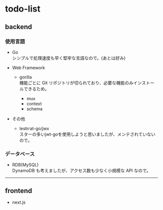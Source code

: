 # todo-list

## backend

### 使用言語

- Go  
  シンプルで処理速度も早く堅牢な言語なので。(あとは好み)

- Web Framework

  - gorilla  
    機能ごとに Git リポジトリが切られており、必要な機能のみインストールできるため。

    - mux
    - context
    - schema

- その他
  - lestrrat-go/jwx  
  スターの多いjwt-goを使用しようと思いましたが、メンテされていないので。

### データベース

- RDB(MySQL)  
  DynamoDB も考えましたが、アクセス数も少なく小規模な API なので。

---

## frontend

- next.js
